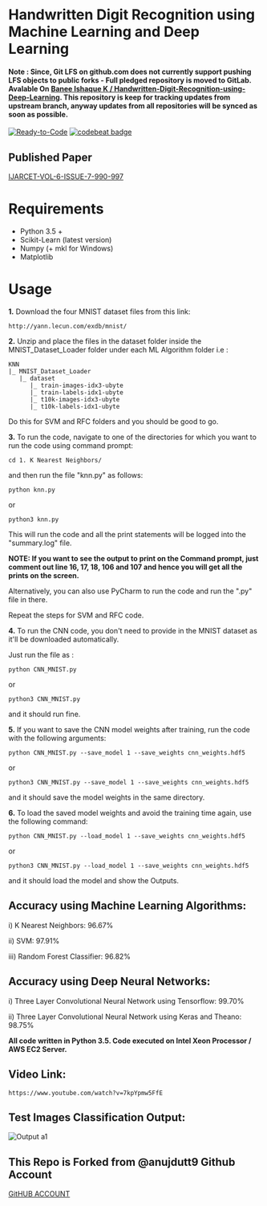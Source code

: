 # Handwritten Digit Recognition using Machine Learning and Deep Learning

#### Note : Since, Git LFS on github.com does not currently support pushing LFS objects to public forks - Full pledged repository is moved to GitLab. Avalable On [Banee Ishaque K / Handwritten-Digit-Recognition-using-Deep-Learning](https://gitlab.com/baneeishaque/handwritten-digit-recognition-using-deep-learning). This repository is keep for tracking updates from upstream branch, anyway updates from all repositories will be synced as soon as possible.

[//]: <> "#### GitHub Repository : [Baneeishaque/Handwritten-Digit-Recognition-using-Deep-Learning](https://github.com/Baneeishaque/Handwritten-Digit-Recognition-using-Deep-Learning) : [![Ready-to-Code](https://img.shields.io/badge/Gitpod-Ready--to--Code-blue?logo=gitpod)](https://gitpod.io/#https://github.com/Baneeishaque/Handwritten-Digit-Recognition-using-Deep-Learning)  "

[//]: <> "#### GitLab Repository : [Banee Ishaque K / Handwritten-Digit-Recognition-using-Deep-Learning](https://gitlab.com/baneeishaque/handwritten-digit-recognition-using-deep-learning) : [![Ready-to-Code](https://img.shields.io/badge/Gitpod-Ready--to--Code-blue?logo=gitpod)](https://gitpod.io/#https://gitlab.com/baneeishaque/handwritten-digit-recognition-using-deep-learning)  "

[![Ready-to-Code](https://img.shields.io/badge/Gitpod-Ready--to--Code-blue?logo=gitpod)](https://gitpod.io/#https://gitlab.com/baneeishaque/handwritten-digit-recognition-using-deep-learning)
[![codebeat badge](https://codebeat.co/badges/a69064d2-264f-415a-b1b2-4866ce262967)](https://codebeat.co/projects/gitlab-com-baneeishaque-handwritten-digit-recognition-using-deep-learning-master)

[//]: <> "![GitHub Actions](https://github.com/Baneeishaque/Handwritten-Digit-Recognition-using-Deep-Learning/workflows/Python%20application/badge.svg)
![Travis (.com)](https://img.shields.io/travis/com/Baneeishaque/Handwritten-Digit-Recognition-using-Deep-Learning?logo=travis)"

## Published Paper 

[IJARCET-VOL-6-ISSUE-7-990-997](http://ijarcet.org/wp-content/uploads/IJARCET-VOL-6-ISSUE-7-990-997.pdf)

# Requirements

* Python 3.5 +
* Scikit-Learn (latest version)
* Numpy (+ mkl for Windows)
* Matplotlib



# Usage

**1.** Download the four MNIST dataset files from this link:

```
http://yann.lecun.com/exdb/mnist/
```

**2.** Unzip and place the files in the dataset folder inside the MNIST_Dataset_Loader folder under each ML Algorithm folder i.e :

```
KNN
|_ MNIST_Dataset_Loader
   |_ dataset
      |_ train-images-idx3-ubyte
      |_ train-labels-idx1-ubyte
      |_ t10k-images-idx3-ubyte
      |_ t10k-labels-idx1-ubyte
```

Do this for SVM and RFC folders and you should be good to go.

**3.** To run the code, navigate to one of the directories for which you want to run the code using command prompt:

```
cd 1. K Nearest Neighbors/
```

and then run the file "knn.py" as follows:

```
python knn.py
```

or 

```
python3 knn.py
```

This will run the code and all the print statements will be logged into the "summary.log" file.

**NOTE: If you want to see the output to print on the Command prompt, just comment out line 16, 17, 18, 106 and 107 and hence you will get all the prints on the screen.**

Alternatively, you can also use PyCharm to run the code and run the ".py" file in there.

Repeat the steps for SVM and RFC code.

**4.** To run the CNN code, you don't need to provide in the MNIST dataset as it'll be downloaded automatically.

Just run the file as :

```
python CNN_MNIST.py
```

or

```
python3 CNN_MNIST.py
```

and it should run fine. 

**5.** If you want to save the CNN model weights after training, run the code with the following arguments:

```
python CNN_MNIST.py --save_model 1 --save_weights cnn_weights.hdf5
```

or 

```
python3 CNN_MNIST.py --save_model 1 --save_weights cnn_weights.hdf5
```

and it should save the model weights in the same directory.

**6.** To load the saved model weights and avoid the training time again, use the following command:

```
python CNN_MNIST.py --load_model 1 --save_weights cnn_weights.hdf5
```

or

```
python3 CNN_MNIST.py --load_model 1 --save_weights cnn_weights.hdf5
```

and it should load the model and show the Outputs.

## Accuracy using Machine Learning Algorithms:

i)	 K Nearest Neighbors: 96.67%

ii)	 SVM:	97.91%

iii) Random Forest Classifier:	96.82%


## Accuracy using Deep Neural Networks:

i)	Three Layer Convolutional Neural Network using Tensorflow:	99.70%

ii)	Three Layer Convolutional Neural Network using Keras and Theano: 98.75%

**All code written in Python 3.5. Code executed on Intel Xeon Processor / AWS EC2 Server.**

## Video Link:
```
https://www.youtube.com/watch?v=7kpYpmw5FfE
```

## Test Images Classification Output:

![Output a1](Outputs/output.png "Output a1")    



## This Repo is Forked from @anujdutt9 Github Account
[GitHUB ACCOUNT](https://github.com/anujdutt9)
